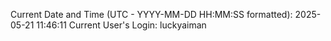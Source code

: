 Current Date and Time (UTC - YYYY-MM-DD HH:MM:SS formatted): 2025-05-21 11:46:11
Current User's Login: luckyaiman
